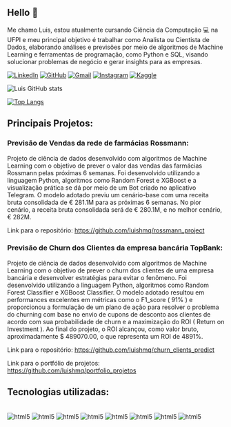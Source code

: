 ## Hello 👋

Me chamo Luis, estou atualmente cursando Ciência da Computação 💻 na UFPI e meu principal objetivo é trabalhar como Analista ou Cientista de Dados, elaborando análises e previsões por meio de algoritmos de Machine Learning e ferramentas de programação, como Python e SQL, visando solucionar problemas de negócio e gerar insights para as empresas. 

[![LinkedIn](https://img.shields.io/badge/LinkedIn-0077B5?style=for-the-badge&logo=linkedin&logoColor=white)](https://www.linkedin.com/in/luis-henrique-miranda-queiroz-218623213/)
[![GitHub](https://img.shields.io/badge/Gmail-D14836?style=for-the-badge&logo=gmail&logoColor=white)](https://github.com/luishmq)
[![Gmail](https://img.shields.io/badge/GitHub-100000?style=for-the-badge&logo=github&logoColor=white)](https://www.linkedin.com/in/luis-henrique-miranda-queiroz-218623213/)
[![Instagram](https://img.shields.io/badge/Instagram-E4405F?style=for-the-badge&logo=instagram&logoColor=white)](https://www.instagram.com/luis_hmq/)
[![Kaggle](https://img.shields.io/badge/Kaggle-20BEFF?style=for-the-badge&logo=Kaggle&logoColor=white)](https://www.kaggle.com/luishmq)

![Luis GitHub stats](https://github-readme-stats.vercel.app/api?username=luishmq&show_icons=true&theme=tokyonight)

[![Top Langs](https://github-readme-stats.vercel.app/api/top-langs/?username=luishmq&layout=compact)](https://github.com/luishmq/github-readme-stats)

## Principais Projetos:

### Previsão de Vendas da rede de farmácias Rossmann:
Projeto de ciência de dados desenvolvido com algoritmos de Machine Learning com o objetivo de prever o valor das vendas das farmácias Rossmann pelas próximas 6 semanas. Foi desenvolvido utilizando a linguagem Python, algoritmos como Random Forest e XGBoost e a visualização prática se dá por meio de um Bot criado no aplicativo Telegram.
O modelo adotado previu um cenário-base com uma receita bruta consolidada de € 281.1M para as próximas 6 semanas. No pior cenário, a receita bruta consolidada será de € 280.1M, e no melhor cenário, € 282M.

Link para o repositório: https://github.com/luishmq/rossmann_project

### Previsão de Churn dos Clientes da empresa bancária TopBank: 
Projeto de ciência de dados desenvolvido com algoritmos de Machine Learning com o objetivo de prever o churn dos clientes de uma empresa bancária e desenvolver estratégias para evitar o fenômeno. Foi desenvolvido utilizando a linguagem Python, algoritmos como Random Forest Classifier e XGBoost Classifier. O modelo adotado resultou em performances excelentes em métricas como o F1_score ( 91% ) e proporcionou a formulação de um plano de ação para resolver o problema do churning com base no envio de cupons de desconto aos clientes de acordo com sua probabilidade de churn e a maximização do ROI ( Return on Investment ). 
Ao final do projeto, o ROI alcançou, como valor bruto, aproximadamente $ 489070.00, o que representa um ROI de 4891%.

Link para o repositório: https://github.com/luishmq/churn_clients_predict

Link para o portfólio de projetos: https://github.com/luishmq/portfolio_projetos

## Tecnologias utilizadas:

<div style="display: inline_block"><br/>
    <img align="center" alt="html5" src="https://img.shields.io/badge/Python-3776AB?style=for-the-badge&logo=python&logoColor=white"/>
    <img align="center" alt="html5" src="https://img.shields.io/badge/jupyter-%23FA0F00.svg?style=for-the-badge&logo=jupyter&logoColor=white"/>
    <img align="center" alt="html5" src="https://img.shields.io/badge/pycharm-143?style=for-the-badge&logo=pycharm&logoColor=black&color=black&labelColor=green"/>
    <img align="center" alt="html5" src="https://img.shields.io/badge/pandas-%23150458.svg?style=for-the-badge&logo=pandas&logoColor=white"/>
    <img align="center" alt="html5" src="https://img.shields.io/badge/scikit--learn-%23F7931E.svg?style=for-the-badge&logo=scikit-learn&logoColor=white"/>
    <img align="center" alt="html5" src="https://img.shields.io/badge/PostgreSQL-316192?style=for-the-badge&logo=postgresql&logoColor=white"/>
    <img align="center" alt="html5" src="https://img.shields.io/badge/SQLite-07405E?style=for-the-badge&logo=sqlite&logoColor=white"/>
    <img align="center" alt="html5" src="https://img.shields.io/badge/MongoDB-%234ea94b.svg?style=for-the-badge&logo=mongodb&logoColor=white"/>
</div>


